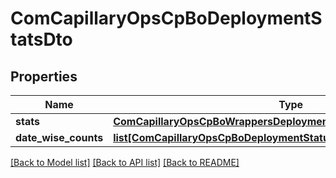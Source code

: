 # ComCapillaryOpsCpBoDeploymentStatsDto

## Properties
Name | Type | Description | Notes
------------ | ------------- | ------------- | -------------
**stats** | [**ComCapillaryOpsCpBoWrappersDeploymentOverviewDeploymentsStats**](ComCapillaryOpsCpBoWrappersDeploymentOverviewDeploymentsStats.md) |  | [optional] 
**date_wise_counts** | [**list[ComCapillaryOpsCpBoDeploymentStatusCountDto]**](ComCapillaryOpsCpBoDeploymentStatusCountDto.md) |  | [optional] 

[[Back to Model list]](../README.md#documentation-for-models) [[Back to API list]](../README.md#documentation-for-api-endpoints) [[Back to README]](../README.md)

